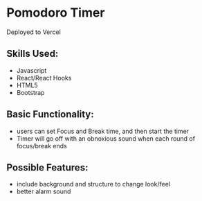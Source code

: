 # Pomodoro Timer

Deployed to Vercel

## Skills Used:

- Javascript
- React/React Hooks
- HTML5
- Bootstrap

## Basic Functionality:

- users can set Focus and Break time, and then start the timer
- Timer will go off with an obnoxious sound when each round of focus/break ends

## Possible Features:

- include background and structure to change look/feel
- better alarm sound
